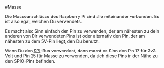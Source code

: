 <!--
---
name: Masse (Ground)
class: interface
type: pinout
description: Raspberry Pi Masse Pins
pin:
  '6':
  '9':
  '14':
  '20':
  '25':
  '30':
  '34':
  '39':
-->
#Masse

Die Masseanschlüsse des Raspberry Pi sind alle miteinander verbunden. Es ist also egal, welchen
Du verwendets.

Es macht also Sinn einfach den Pin zu verwenden, der am nähesten zu dein anderen von Dir verwendeten
Pins ist oder alternativ den Pin, der am nähesten zu dem 5V-Pin liegt, den Du benutzt.

Wenn Du den [SPI](/pinout/spi)-Bus verwendest, dann macht es Sinn den Pin 17 für 3v3 Volt und Pin 25
für Masse zu verwenden, da sich diese Pins in der Nähe zu den SPIO-Pins befinden.
